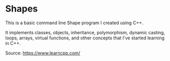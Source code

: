 # Shapes

This is a basic command line Shape program I created using C++. 

It implements classes, objects, inheritance, polymorphism, dynamic casting, loops, arrays, virtual functions, and other concepts that I've started learning in C++.

Source: https://www.learncpp.com/
